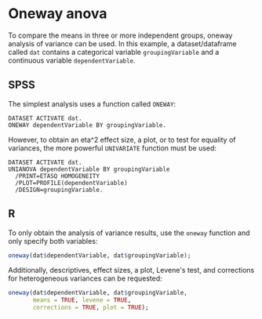 # Oneway anova

To compare the means in three or more independent groups, oneway analysis of variance can be used. In this example, a dataset/dataframe called `dat` contains a categorical variable `groupingVariable` and a continuous variable `dependentVariable`.

## SPSS

The simplest analysis uses a function called `ONEWAY`:

```
DATASET ACTIVATE dat.
ONEWAY dependentVariable BY groupingVariable.
```

However, to obtain an eta^2 effect size, a plot, or to test for equality of variances, the more powerful `UNIVARIATE` function must be used:

```
DATASET ACTIVATE dat.
UNIANOVA dependentVariable BY groupingVariable
  /PRINT=ETASQ HOMOGENEITY
  /PLOT=PROFILE(dependentVariable)
  /DESIGN=groupingVariable.
```

## R

To only obtain the analysis of variance results, use the `oneway` function and only specify both variables:

```r
oneway(dat$dependentVariable, dat$groupingVariable);
```

Additionally, descriptives, effect sizes, a plot, Levene's test, and corrections for heterogeneous variances can be requested:

```r
oneway(dat$dependentVariable, dat$groupingVariable,
       means = TRUE, levene = TRUE,
       corrections = TRUE, plot = TRUE);
```
